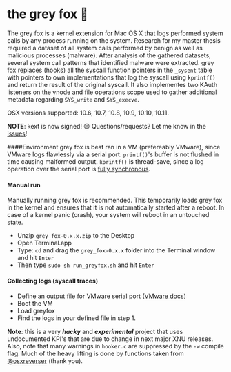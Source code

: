 # the grey fox :wolf:
The grey fox is a kernel extension for Mac OS X that logs performed system calls by any process running on the system. Research for my master thesis required a dataset of all system calls performed by benign as well as malicious processes (malware). After analysis of the gathered datasets, several system call patterns that identified malware were extracted. 
grey fox replaces (hooks) all the syscall function pointers in the `_sysent` table with pointers to own implementations that log the syscall using `kprintf()` and return the result of the original syscall. It also implementes two KAuth listeners on the vnode and file operations scope used to gather additional metadata regarding `SYS_write` and `SYS_execve`.

OSX versions supported: 10.6, 10.7, 10.8, 10.9, 10.10, 10.11.

__NOTE__: kext is now signed! :smile: Questions/requests? Let me know in the [issues](https://github.com/vivami/grey_fox/issues)!

####Environment
grey fox is best ran in a VM (prefereably VMware), since VMware logs flawlessly via a serial port. `printf()`'s buffer is not flushed in time causing malformed output. `kprintf()` is thread-save, since a log operation over the serial port is [fully synchronous](https://stackoverflow.com/questions/36327605/printf-in-system-call-returns-malformed-output/). 

#### Manual run
Manually running grey fox is recommended. This temporarily loads grey fox in the kernel and ensures that it is not automatically started after a reboot. In case of a kernel panic (crash), your system will reboot in an untouched state.

- Unzip `grey_fox-0.x.x.zip` to the Desktop
- Open Terminal.app
- Type: `cd` and drag the `grey_fox-0.x.x` folder into the Terminal window and hit `Enter`
- Then type `sudo sh run_greyfox.sh` and hit `Enter`


#### Collecting logs (syscall traces)
- Define an output file for VMware serial port ([VMware docs](https://pubs.vmware.com/fusion-5/index.jsp?topic=%2Fcom.vmware.fusion.help.doc%2FGUID-F1E20E9E-7588-4F3B-A0FC-A5FA7A68CFB4.html))
- Boot the VM
- Load greyfox
- Find the logs in your defined file in step 1.



**Note**: this is a very **_hacky_** and **_experimental_** project that uses undocumented KPI's that are due to change in next major XNU releases. Also, note that many warnings in `hooker.c` are suppressed by the `-w` compile flag. Much of the heavy lifting is done by functions taken from [@osxreverser](https://github.com/gdbinit/onyx-the-black-cat) (thank you). 

